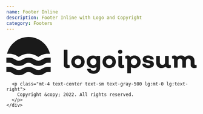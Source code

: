 ```yaml
---
name: Footer Inline
description: Footer Inline with Logo and Copyright
category: Footers
---
```


<footer class="bg-gray-50">
  <div class="mx-auto max-w-screen-xl px-4 py-8 sm:px-6 lg:px-8">
    <div class="sm:flex sm:items-center sm:justify-between gap-5">
      <div class="flex justify-center text-teal-600 sm:justify-start">
        <svg class="h-8" viewBox="0 0 118 24" fill="none" xmlns="http://www.w3.org/2000/svg">
          <path
            d="M37.83 19.2047C37.2352 19.237 36.6469 19.0679 36.16 18.7247C35.9566 18.5739 35.7929 18.3758 35.6831 18.1476C35.5733 17.9193 35.5208 17.6678 35.53 17.4147V8.1447C35.5252 8.1055 35.5293 8.0656 35.5422 8.0282C35.555 7.9908 35.5762 7.9569 35.6042 7.9289C35.6322 7.9009 35.6661 7.8797 35.7035 7.8669C35.7409 7.854 35.7808 7.8499 35.82 7.8547H37.5C37.69 7.8547 37.78 7.9547 37.78 8.1447V16.6947C37.78 17.0747 37.95 17.2647 38.3 17.2647C38.4484 17.2708 38.5968 17.254 38.74 17.2147C38.94 17.2147 39.05 17.2747 39.06 17.4547L39.21 18.7047C39.2172 18.7412 39.2165 18.7787 39.208 18.8149C39.1995 18.851 39.1833 18.885 39.1605 18.9143C39.1378 18.9437 39.109 18.9679 39.0762 18.9852C39.0433 19.0025 39.0071 19.0126 38.97 19.0147C38.602 19.1363 38.2175 19.2004 37.83 19.2047Z"
            fill="currentColor"
          />
          <path
            d="M47.28 18.1347C46.4359 18.8322 45.375 19.2137 44.28 19.2137C43.185 19.2137 42.1242 18.8322 41.28 18.1347C40.5381 17.3857 40.1218 16.374 40.1218 15.3197C40.1218 14.2654 40.5381 13.2537 41.28 12.5047C42.1258 11.8108 43.186 11.4316 44.28 11.4316C45.374 11.4316 46.4342 11.8108 47.28 12.5047C48.0049 13.2606 48.4096 14.2674 48.4096 15.3147C48.4096 16.362 48.0049 17.3688 47.28 18.1247V18.1347ZM42.86 16.8147C43.2518 17.1696 43.7614 17.3661 44.29 17.3661C44.8186 17.3661 45.3283 17.1696 45.72 16.8147C46.0746 16.4071 46.2698 15.885 46.2698 15.3447C46.2698 14.8045 46.0746 14.2824 45.72 13.8747C45.3283 13.5199 44.8186 13.3233 44.29 13.3233C43.7614 13.3233 43.2518 13.5199 42.86 13.8747C42.5055 14.2824 42.3102 14.8045 42.3102 15.3447C42.3102 15.885 42.5055 16.4071 42.86 16.8147Z"
            fill="currentColor"
          />
          <path
            d="M57.66 11.6847C57.85 11.6847 57.94 11.7847 57.94 11.9747V19.1447C57.9575 19.6287 57.8669 20.1104 57.6749 20.5549C57.4829 20.9995 57.1943 21.3957 56.83 21.7147C56.0214 22.4042 54.9816 22.7615 53.92 22.7147C52.9612 22.7484 52.0151 22.4866 51.21 21.9647C50.8662 21.739 50.5725 21.4449 50.3472 21.1009C50.1218 20.7568 49.9696 20.3701 49.9 19.9647C49.9 19.7647 49.9 19.6747 50.17 19.6747H51.85C51.9213 19.6771 51.9905 19.7002 52.049 19.741C52.1076 19.7818 52.1531 19.8386 52.18 19.9047C52.289 20.2084 52.5062 20.4613 52.79 20.6147C53.1359 20.7932 53.5209 20.8826 53.91 20.8747C54.1448 20.8876 54.3798 20.8535 54.6013 20.7745C54.8228 20.6956 55.0263 20.5732 55.2 20.4147C55.3587 20.2489 55.4821 20.0526 55.5629 19.8378C55.6437 19.623 55.6801 19.394 55.67 19.1647V18.5347C55.0685 18.9771 54.3364 19.2059 53.59 19.1847C53.0676 19.2037 52.5468 19.117 52.0587 18.9297C51.5707 18.7423 51.1256 18.4584 50.75 18.0947C50.0291 17.3489 49.6261 16.3521 49.6261 15.3147C49.6261 14.2774 50.0291 13.2806 50.75 12.5347C51.1274 12.1743 51.5731 11.8931 52.0608 11.7076C52.5486 11.5221 53.0685 11.4361 53.59 11.4547C54.358 11.4344 55.1098 11.678 55.72 12.1447V11.9847C55.7154 11.9464 55.7194 11.9075 55.7317 11.8709C55.744 11.8344 55.7643 11.801 55.7911 11.7732C55.8179 11.7454 55.8506 11.724 55.8867 11.7104C55.9229 11.6968 55.9616 11.6915 56 11.6947L57.66 11.6847ZM53.78 17.4047C54.0376 17.4127 54.2939 17.364 54.5306 17.262C54.7673 17.1601 54.9788 17.0074 55.15 16.8147C55.4825 16.3854 55.6629 15.8577 55.6629 15.3147C55.6629 14.7717 55.4825 14.2441 55.15 13.8147C54.9794 13.6247 54.7692 13.4742 54.5343 13.374C54.2993 13.2738 54.0453 13.2263 53.79 13.2347C53.5294 13.2265 53.2702 13.275 53.0302 13.3769C52.7902 13.4788 52.5752 13.6316 52.4 13.8247C52.0317 14.2354 51.838 14.7735 51.86 15.3247C51.842 15.8705 52.0314 16.4029 52.39 16.8147C52.5656 17.0073 52.7807 17.1598 53.0206 17.2616C53.2605 17.3634 53.5195 17.4122 53.78 17.4047Z"
            fill="currentColor"
          />
          <path
            d="M66.57 18.1347C65.7242 18.8286 64.664 19.2078 63.57 19.2078C62.476 19.2078 61.4158 18.8286 60.57 18.1347C59.8445 17.3771 59.4395 16.3687 59.4395 15.3197C59.4395 14.2708 59.8445 13.2623 60.57 12.5047C61.4166 11.8126 62.4765 11.4345 63.57 11.4345C64.6635 11.4345 65.7234 11.8126 66.57 12.5047C67.2949 13.2606 67.6996 14.2674 67.6996 15.3147C67.6996 16.362 67.2949 17.3688 66.57 18.1247V18.1347ZM62.14 16.8147C62.3317 16.9971 62.5577 17.1396 62.8049 17.234C63.0521 17.3284 63.3155 17.3729 63.58 17.3647C63.8428 17.3715 64.1044 17.3265 64.3498 17.2321C64.5952 17.1377 64.8195 16.9959 65.01 16.8147C65.3588 16.4043 65.5503 15.8833 65.5503 15.3447C65.5503 14.8061 65.3588 14.2851 65.01 13.8747C64.8195 13.6936 64.5952 13.5517 64.3498 13.4574C64.1044 13.363 63.8428 13.3179 63.58 13.3247C63.3155 13.3166 63.0521 13.361 62.8049 13.4554C62.5577 13.5498 62.3317 13.6924 62.14 13.8747C61.7913 14.2851 61.5998 14.8061 61.5998 15.3447C61.5998 15.8833 61.7913 16.4043 62.14 16.8147Z"
            fill="currentColor"
          />
          <path
            d="M71.31 9.9847C71.0457 10.2161 70.7063 10.3436 70.355 10.3436C70.0037 10.3436 69.6644 10.2161 69.4 9.9847C69.2802 9.8716 69.1847 9.7352 69.1194 9.5839C69.0542 9.4326 69.0205 9.2695 69.0205 9.1047C69.0205 8.9399 69.0542 8.7769 69.1194 8.6255C69.1847 8.4742 69.2802 8.3378 69.4 8.2247C69.6671 7.9991 70.0054 7.8754 70.355 7.8754C70.7046 7.8754 71.0429 7.9991 71.31 8.2247C71.4299 8.3378 71.5254 8.4742 71.5906 8.6255C71.6559 8.7769 71.6895 8.9399 71.6895 9.1047C71.6895 9.2695 71.6559 9.4326 71.5906 9.5839C71.5254 9.7352 71.4299 9.8716 71.31 9.9847ZM71.52 19.2047C70.9256 19.2339 70.3383 19.0651 69.85 18.7247C69.6497 18.5717 69.4888 18.3729 69.381 18.145C69.2731 17.9171 69.2213 17.6667 69.23 17.4147V11.9747C69.2252 11.9355 69.2293 11.8956 69.2422 11.8582C69.255 11.8208 69.2762 11.7869 69.3042 11.7589C69.3322 11.7309 69.3661 11.7097 69.4035 11.6969C69.4409 11.684 69.4808 11.6799 69.52 11.6847H71.2C71.39 11.6847 71.48 11.7847 71.48 11.9747V16.6947C71.48 17.0747 71.65 17.2647 71.99 17.2647C72.1417 17.2702 72.2933 17.2533 72.44 17.2147C72.64 17.2147 72.75 17.2747 72.76 17.4547L72.91 18.7047C72.9172 18.7412 72.9165 18.7787 72.908 18.8149C72.8995 18.851 72.8833 18.885 72.8605 18.9143C72.8378 18.9437 72.809 18.9679 72.7762 18.9852C72.7433 19.0025 72.7071 19.0126 72.67 19.0147C72.2988 19.137 71.9109 19.2011 71.52 19.2047Z"
            fill="currentColor"
          />
          <path
            d="M79.09 11.4447C79.6148 11.424 80.1383 11.5089 80.6296 11.6944C81.1209 11.88 81.57 12.1623 81.95 12.5247C82.6572 13.2837 83.0504 14.2824 83.0504 15.3197C83.0504 16.357 82.6572 17.3558 81.95 18.1147C81.5718 18.4804 81.1233 18.7655 80.6317 18.9528C80.1401 19.1402 79.6157 19.2259 79.09 19.2047C78.3412 19.2214 77.6073 18.9932 77 18.5547V22.1647C77 22.3547 76.9 22.4447 76.71 22.4447H75.03C74.9917 22.4519 74.9522 22.4496 74.9149 22.4381C74.8777 22.4265 74.8438 22.4061 74.8162 22.3785C74.7887 22.3509 74.7682 22.3171 74.7567 22.2798C74.7451 22.2426 74.7429 22.2031 74.75 22.1647V13.9647C74.7618 13.8845 74.7546 13.8027 74.7292 13.7257C74.7037 13.6488 74.6605 13.5788 74.6032 13.5215C74.5459 13.4642 74.476 13.4211 74.399 13.3956C74.3221 13.3701 74.2402 13.363 74.16 13.3747H73.83C73.61 13.3747 73.5 13.2947 73.5 13.1347V11.9547C73.4948 11.8817 73.5148 11.8091 73.5567 11.7491C73.5985 11.689 73.6597 11.6451 73.73 11.6247C74.0759 11.499 74.442 11.438 74.81 11.4447C75.177 11.4122 75.5453 11.4901 75.8678 11.6682C76.1902 11.8464 76.4522 12.1168 76.62 12.4447C76.9421 12.1189 77.3273 11.8622 77.752 11.6902C78.1767 11.5183 78.632 11.4347 79.09 11.4447ZM77.53 16.8147C77.7083 17.0011 77.9225 17.1494 78.1597 17.2507C78.3969 17.352 78.6521 17.4042 78.91 17.4042C79.1679 17.4042 79.4232 17.352 79.6603 17.2507C79.8975 17.1494 80.1117 17.0011 80.29 16.8147C80.6656 16.3958 80.8629 15.8469 80.84 15.2847C80.8662 14.7221 80.6684 14.1719 80.29 13.7547C80.1117 13.5684 79.8975 13.4201 79.6603 13.3188C79.4232 13.2174 79.1679 13.1652 78.91 13.1652C78.6521 13.1652 78.3969 13.2174 78.1597 13.3188C77.9225 13.4201 77.7083 13.5684 77.53 13.7547C77.1662 14.1793 76.9768 14.726 77 15.2847C76.9797 15.843 77.1688 16.3887 77.53 16.8147Z"
            fill="currentColor"
          />
          <path
            d="M87.77 19.2047C86.8723 19.2416 85.9822 19.0269 85.2 18.5847C84.8862 18.3957 84.619 18.1384 84.4181 17.832C84.2173 17.5256 84.0881 17.1779 84.04 16.8147C84.04 16.6147 84.11 16.5147 84.33 16.5147H85.8C85.8699 16.5175 85.9378 16.5394 85.996 16.5783C86.0542 16.6171 86.1006 16.6712 86.13 16.7347C86.34 17.2747 86.89 17.5447 87.77 17.5447C88.077 17.5588 88.3826 17.4969 88.66 17.3647C88.7558 17.3215 88.8379 17.2531 88.8978 17.1668C88.9577 17.0805 88.993 16.9795 89 16.8747C89 16.6147 88.84 16.4347 88.52 16.3147C88.1405 16.1884 87.7481 16.1045 87.35 16.0647C86.8785 16.0113 86.4109 15.9278 85.95 15.8147C85.5018 15.7133 85.0943 15.4799 84.78 15.1447C84.5949 14.9169 84.4587 14.6534 84.3797 14.3707C84.3008 14.088 84.2809 13.792 84.3212 13.5013C84.3616 13.2105 84.4613 12.9311 84.6142 12.6806C84.7671 12.43 84.9699 12.2136 85.21 12.0447C85.9308 11.5856 86.7765 11.3619 87.63 11.4047C88.4564 11.3768 89.274 11.5812 89.99 11.9947C90.2786 12.1582 90.527 12.3839 90.7173 12.6555C90.9076 12.9271 91.0349 13.2377 91.09 13.5647C91.09 13.7647 91 13.8647 90.82 13.8647H89.34C89.2777 13.8684 89.2157 13.8532 89.1622 13.8211C89.1087 13.789 89.0661 13.7414 89.04 13.6847C88.9411 13.4479 88.7549 13.2581 88.52 13.1547C88.255 13.0161 87.959 12.9472 87.66 12.9547C87.3669 12.9388 87.0745 12.9973 86.81 13.1247C86.7168 13.1607 86.6366 13.2237 86.5795 13.3057C86.5225 13.3877 86.4913 13.4849 86.49 13.5847C86.4964 13.7215 86.5465 13.8526 86.6329 13.9588C86.7193 14.065 86.8374 14.1406 86.97 14.1747C87.354 14.3195 87.7533 14.4201 88.16 14.4747C88.6277 14.5363 89.0917 14.6231 89.55 14.7347C89.9982 14.8362 90.4057 15.0695 90.72 15.4047C90.8882 15.5894 91.018 15.8055 91.1021 16.0407C91.1862 16.2758 91.2229 16.5253 91.21 16.7747C91.2186 17.1204 91.1375 17.4624 90.9745 17.7674C90.8115 18.0723 90.5722 18.3298 90.28 18.5147C89.5329 18.9944 88.6574 19.235 87.77 19.2047Z"
            fill="currentColor"
          />
          <path
            d="M101.78 18.7047C101.786 18.7402 101.784 18.7765 101.776 18.8114C101.767 18.8464 101.752 18.8792 101.73 18.9081C101.709 18.937 101.682 18.9613 101.651 18.9796C101.62 18.9979 101.586 19.0098 101.55 19.0147C101.185 19.1339 100.804 19.198 100.42 19.2047C100.04 19.2441 99.656 19.1847 99.306 19.0323C98.955 18.8799 98.65 18.6396 98.42 18.3347C97.714 18.942 96.8 19.2536 95.87 19.2047C95.438 19.2246 95.007 19.1539 94.604 18.9972C94.201 18.8405 93.835 18.6012 93.53 18.2947C93.227 17.9736 92.9922 17.5946 92.8392 17.1805C92.6863 16.7664 92.6186 16.3257 92.64 15.8847V11.9747C92.64 11.7847 92.73 11.6847 92.92 11.6847H94.6C94.79 11.6847 94.88 11.7847 94.88 11.9747V15.5847C94.862 16.0345 95.015 16.4743 95.31 16.8147C95.457 16.9707 95.636 17.0933 95.834 17.1744C96.032 17.2555 96.246 17.2931 96.46 17.2847C96.679 17.2943 96.898 17.2604 97.104 17.1848C97.31 17.1093 97.499 16.9937 97.66 16.8447C97.812 16.6877 97.931 16.5011 98.008 16.2964C98.086 16.0917 98.12 15.8733 98.11 15.6547V11.9747C98.11 11.7847 98.2 11.6847 98.39 11.6847H100.09C100.28 11.6847 100.37 11.7847 100.37 11.9747V16.6847C100.37 17.0747 100.54 17.2647 100.87 17.2647C101.025 17.2707 101.18 17.2539 101.33 17.2147C101.368 17.2041 101.408 17.2022 101.446 17.2092C101.485 17.2161 101.521 17.2317 101.553 17.2548C101.585 17.2779 101.611 17.3079 101.63 17.3425C101.648 17.3771 101.658 17.4155 101.66 17.4547L101.78 18.7047Z"
            fill="currentColor"
          />
          <path
            d="M117.67 18.7047C117.679 18.7405 117.68 18.7779 117.673 18.8141C117.665 18.8502 117.65 18.8844 117.628 18.914C117.606 18.9436 117.578 18.968 117.545 18.9854C117.513 19.0029 117.477 19.0129 117.44 19.0147C117.068 19.1356 116.681 19.1997 116.29 19.2047C115.695 19.2354 115.108 19.0665 114.62 18.7247C114.409 18.5783 114.238 18.3822 114.121 18.1537C114.004 17.9252 113.945 17.6713 113.95 17.4147V15.0647C113.971 14.6163 113.821 14.1766 113.53 13.8347C113.39 13.6784 113.216 13.5552 113.023 13.4739C112.829 13.3927 112.62 13.3554 112.41 13.3647C112.221 13.3576 112.033 13.3935 111.859 13.4697C111.686 13.5459 111.533 13.6605 111.41 13.8047C111.146 14.1398 111.011 14.5586 111.03 14.9847V18.6747C111.03 18.8647 110.94 18.9647 110.75 18.9647H109.06C109.021 18.9696 108.981 18.9654 108.944 18.9526C108.906 18.9397 108.872 18.9185 108.844 18.8905C108.816 18.8626 108.795 18.8286 108.782 18.7912C108.769 18.7538 108.765 18.714 108.77 18.6747V15.0647C108.792 14.6212 108.653 14.1846 108.38 13.8347C108.258 13.6877 108.105 13.5694 107.932 13.4882C107.76 13.407 107.571 13.3648 107.38 13.3647C107.176 13.3565 106.973 13.3914 106.783 13.4673C106.593 13.5431 106.422 13.6581 106.28 13.8047C105.994 14.1291 105.847 14.5529 105.87 14.9847V18.6747C105.875 18.714 105.871 18.7538 105.858 18.7912C105.845 18.8286 105.824 18.8626 105.796 18.8905C105.768 18.9185 105.734 18.9397 105.697 18.9526C105.659 18.9654 105.619 18.9696 105.58 18.9647H103.95C103.76 18.9647 103.67 18.8647 103.67 18.6747V13.9647C103.682 13.8845 103.675 13.8027 103.649 13.7257C103.624 13.6488 103.581 13.5788 103.523 13.5215C103.466 13.4642 103.396 13.4211 103.319 13.3956C103.242 13.3701 103.16 13.363 103.08 13.3747H102.75C102.53 13.3747 102.42 13.2947 102.42 13.1347V11.9547C102.415 11.8817 102.435 11.8091 102.477 11.7491C102.519 11.689 102.58 11.6451 102.65 11.6247C102.996 11.499 103.362 11.438 103.73 11.4447C104.083 11.4146 104.438 11.485 104.753 11.6478C105.068 11.8106 105.33 12.0591 105.51 12.3647C105.847 12.045 106.247 11.7982 106.684 11.6399C107.121 11.4816 107.586 11.4152 108.05 11.4447C108.501 11.4227 108.95 11.5072 109.362 11.6914C109.774 11.8756 110.136 12.1542 110.42 12.5047C110.751 12.145 111.158 11.8634 111.611 11.68C112.064 11.4967 112.552 11.4164 113.04 11.4447C113.476 11.4243 113.912 11.4946 114.32 11.6513C114.728 11.8079 115.099 12.0474 115.41 12.3547C115.714 12.6752 115.949 13.0541 116.102 13.4684C116.255 13.8826 116.323 14.3237 116.3 14.7647V16.6947C116.3 17.0747 116.47 17.2647 116.79 17.2647C116.945 17.2719 117.1 17.2551 117.25 17.2147C117.457 17.2147 117.567 17.2947 117.58 17.4547L117.67 18.7047Z"
            fill="currentColor"
          />
          <path
            d="M0.41 10.3847C1.14777 7.4194 2.85643 4.7861 5.2639 2.90424C7.6714 1.02234 10.6393 0 13.695 0C16.7507 0 19.7186 1.02234 22.1261 2.90424C24.5336 4.7861 26.2422 7.4194 26.98 10.3847H25.78C23.7557 10.3549 21.7729 10.9599 20.11 12.1147C20.014 12.1842 19.9138 12.2477 19.81 12.3047H19.67C19.5662 12.2477 19.466 12.1842 19.37 12.1147C17.6924 10.9866 15.7166 10.3841 13.695 10.3841C11.6734 10.3841 9.6976 10.9866 8.02 12.1147C7.924 12.1842 7.8238 12.2477 7.72 12.3047H7.58C7.4762 12.2477 7.376 12.1842 7.28 12.1147C5.6171 10.9599 3.6343 10.3549 1.61 10.3847H0.41ZM23.62 16.6547C24.236 16.175 24.9995 15.924 25.78 15.9447H27.39V12.7347H25.78C24.4052 12.7181 23.0619 13.146 21.95 13.9547C21.3243 14.416 20.5674 14.6649 19.79 14.6649C19.0126 14.6649 18.2557 14.416 17.63 13.9547C16.4899 13.1611 15.1341 12.7356 13.745 12.7356C12.3559 12.7356 11.0001 13.1611 9.86 13.9547C9.2343 14.416 8.4774 14.6649 7.7 14.6649C6.9226 14.6649 6.1657 14.416 5.54 13.9547C4.4144 13.1356 3.0518 12.7072 1.66 12.7347H0V15.9447H1.61C2.39051 15.924 3.154 16.175 3.77 16.6547C4.908 17.4489 6.2623 17.8747 7.65 17.8747C9.0377 17.8747 10.392 17.4489 11.53 16.6547C12.1468 16.1765 12.9097 15.9257 13.69 15.9447C14.4708 15.9223 15.2348 16.1735 15.85 16.6547C16.9901 17.4484 18.3459 17.8738 19.735 17.8738C21.1241 17.8738 22.4799 17.4484 23.62 16.6547ZM23.62 22.3947C24.236 21.915 24.9995 21.664 25.78 21.6847H27.39V18.4747H25.78C24.4052 18.4581 23.0619 18.886 21.95 19.6947C21.3243 20.156 20.5674 20.4049 19.79 20.4049C19.0126 20.4049 18.2557 20.156 17.63 19.6947C16.4899 18.9011 15.1341 18.4757 13.745 18.4757C12.3559 18.4757 11.0001 18.9011 9.86 19.6947C9.2343 20.156 8.4774 20.4049 7.7 20.4049C6.9226 20.4049 6.1657 20.156 5.54 19.6947C4.4144 18.8757 3.0518 18.4472 1.66 18.4747H0V21.6847H1.61C2.39051 21.664 3.154 21.915 3.77 22.3947C4.908 23.1889 6.2623 23.6147 7.65 23.6147C9.0377 23.6147 10.392 23.1889 11.53 22.3947C12.1468 21.9165 12.9097 21.6657 13.69 21.6847C14.4708 21.6623 15.2348 21.9135 15.85 22.3947C16.9901 23.1884 18.3459 23.6138 19.735 23.6138C21.1241 23.6138 22.4799 23.1884 23.62 22.3947Z"
            fill="currentColor"
          />
        </svg>
      </div>

      <p class="mt-4 text-center text-sm text-gray-500 lg:mt-0 lg:text-right">
        Copyright &copy; 2022. All rights reserved.
      </p>
    </div>
  </div>
</footer>